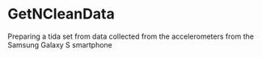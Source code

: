 GetNCleanData
=============

Preparing a tida set from data collected from the accelerometers from the Samsung Galaxy S smartphone 
